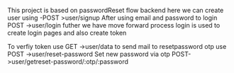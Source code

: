 This project is based on passwordReset flow backend
here we can create user using
-POST >user/signup
After using email and password to login 
POST ->user/login 
futher we have move forward process
login is used to create login pages and also create token

To verfiy token use
GET ->user/data
to send mail to resetpassword otp use
POST ->user/reset-password
Set new password via otp 
POST->user/getreset-password/:otp/:password
